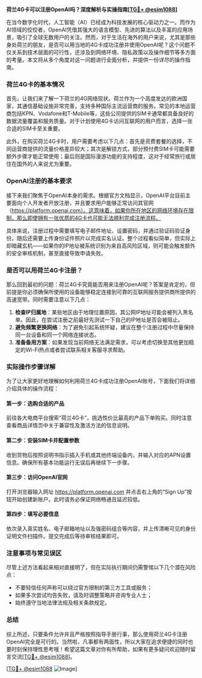 **荷兰4G卡可以注册OpenAI吗？深度解析与实操指南[[TG💪+ @esim1088](https://t.me/s/esim1088)]**

在当今数字化时代，人工智能（AI）已经成为科技发展的核心驱动力之一。而作为AI领域的佼佼者，OpenAI凭借其强大的语言模型、先进的算法以及丰富的应用场景，吸引了全球无数用户的关注。然而，对于生活在海外的用户来说，尤其是那些身处荷兰的朋友，是否可以用当地的4G卡成功注册并使用OpenAI呢？这个问题不仅关系到技术层面的可行性，还涉及到网络环境、隐私政策以及操作细节等多方面的考量。本文将从多个角度对这一问题进行全面分析，并提供一份详尽的操作指南。

### 荷兰4G卡的基本情况

首先，让我们来了解一下荷兰的4G网络现状。荷兰作为一个高度发达的欧洲国家，其通信基础设施非常完善，支持多种国际主流运营商的服务。常见的本地运营商包括KPN、Vodafone和T-Mobile等，这些公司提供的SIM卡通常都具备良好的数据流量覆盖和服务质量。对于计划使用4G卡访问互联网的用户而言，选择一张合适的SIM卡至关重要。

此外，在购买荷兰4G卡时，用户需要考虑以下几点：首先是资费套餐的选择，不同运营商提供的流量价格差异较大；其次是解锁方式，部分预付费SIM卡可能需要额外步骤才能正常使用；最后则是国际漫游功能的支持程度，这对于经常旅行或居住在国外的人来说尤为重要。

### OpenAI注册的基本要求

接下来我们聚焦于OpenAI本身的需求。根据官方文档显示，OpenAI平台目前主要面向个人开发者开放注册，并且要求用户能够正常访问其官网（https://platform.openai.com）。这意味着，如果你所在地区的网络环境存在限制，那么即使拥有一张优质的4G卡也可能无法顺利完成注册流程。

具体来说，注册过程中需要填写电子邮件地址、设置密码，并通过验证码验证身份。随后还需要上传身份证件照片以完成实名认证。整个过程看似简单，但实际上却暗藏玄机——如果你的IP地址被系统识别为来自高风险区域，则可能会触发额外的安全审核机制，甚至直接导致申请失败。

### 是否可以用荷兰4G卡注册？

那么回到最初的问题：荷兰4G卡究竟能否用来注册OpenAI呢？答案是肯定的，但前提是你必须确保所使用的设备能够稳定连接到可靠的互联网服务提供商所提供的高速宽带。同时需要注意以下几点：

1. **检查IP归属地**：某些地区由于地理位置原因，其公网IP地址可能会被列入黑名单。因此，在尝试注册之前最好先测试一下自己的IP地址是否会被阻止。
2. **避免频繁更换网络**：为了避免引起系统怀疑，建议在整个注册过程中尽量保持同一台设备和同一个网络连接状态。
3. **准备备用方案**：如果发现当前网络无法满足需求，可以考虑切换至其他更加稳定的Wi-Fi热点或者尝试联系相关客服寻求帮助。

### 实际操作步骤详解

为了让大家更好地理解如何利用荷兰4G卡成功注册OpenAI账号，下面我们将详细介绍具体的操作流程：

#### 第一步：选购合适的产品
前往各大电商平台搜索“荷兰4G卡”，挑选性价比最高的产品下单购买。同时注意查看商品详情页中关于兼容性及激活方法的信息说明。

#### 第二步：安装SIM卡并配置参数
收到货物后按照说明书指示插入手机或其他终端设备内，并输入对应的APN设置信息。确保所有基本功能运行无误后再继续下一步骤。

#### 第三步：访问OpenAI官网
打开浏览器输入网址 https://platform.openai.com 并点击右上角的“Sign Up”按钮开始创建新账户。此时请务必保证网络畅通且延迟较低。

#### 第四步：填写必要信息
依次录入真实姓名、电子邮箱地址以及强密码组合等内容，并上传清晰可见的身份证明文件扫描件。提交完成后等待审核结果即可。

### 注意事项与常见误区

尽管上述方法看起来相对直接明了，但在实际执行期间仍需警惕以下几个潜在风险点：
- 不要轻信任何声称可以绕过官方限制的第三方工具或服务；
- 如果多次尝试均告失败，请及时调整策略并咨询专业人士；
- 始终遵守当地法律法规及相关条款规定。

### 总结

综上所述，只要条件允许并且严格按照指导手册行事，那么使用荷兰4G卡注册OpenAI完全是可行的。当然啦，凡事都有两面性，所以大家在追求便捷的同时也要时刻保持理性思考哦！希望这篇文章对你有所帮助，如果有更多疑问欢迎随时留言交流[[TG💪+ @esim1088](https://t.me/s/esim1088)]。

[[TG💪+ @esim1088](https://t.me/s/esim1088) ![Image](https://i.postimg.cc/4NQfJmqS/Snipaste-2025-05-13-00-14-12.png)]